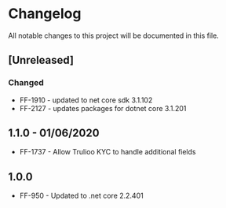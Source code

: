 # Changelog
All notable changes to this project will be documented in this file.

<!--
Please ADD ALL Changes to the UNRELEASED SECTION and not a specific release
-->

## [Unreleased]
### Changed
- FF-1910 - updated to net core sdk 3.1.102
- FF-2127 - updates packages for dotnet core 3.1.201

<!-- 
Releases that have at least been deployed to staging, BUT NOT necessarily released to live.  Changes should be moved from [Unreleased] into here as they are merged into the appropriate release branch
-->

## 1.1.0 - 01/06/2020


- FF-1737 - Allow Trulioo KYC to handle additional fields


## 1.0.0

- FF-950 - Updated to .net core 2.2.401
